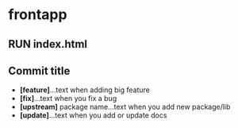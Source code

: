 # frontapp

## RUN index.html

## Commit title
* **[feature]**...text when adding big feature
* **[fix]**...text when you fix a bug
* **[upstream]** package name...text when you add new package/lib
* **[update]**...text when you add or update docs
